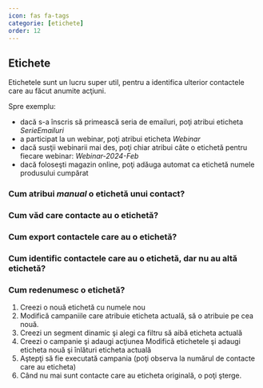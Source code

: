 ```yaml
---
icon: fas fa-tags
categorie: [etichete]
order: 12
---
```


## <i class='fas fa-tags'></i> Etichete
Etichetele sunt un lucru super util, pentru a identifica ulterior contactele care au făcut anumite acţiuni.

Spre exemplu:
* dacă s-a înscris să primească seria de emailuri, poţi atribui eticheta _SerieEmailuri_
* a participat la un webinar, poţi atribui eticheta _Webinar_
* dacă susţii webinarii mai des, poţi chiar atribui câte o etichetă pentru fiecare webinar: _Webinar-2024-Feb_
* dacă foloseşti magazin online, poţi adăuga automat ca etichetă numele produsului cumpărat

### Cum atribui _manual_ o etichetă unui contact?

### Cum văd care contacte au o etichetă?

### Cum export contactele care au o etichetă?

### Cum identific contactele care au o etichetă, dar nu au altă etichetă?

### Cum redenumesc o etichetă?
1. Creezi o nouă etichetă cu numele nou
1. Modifică campaniile care atribuie eticheta actuală, să o atribuie pe cea nouă.
1. Creezi un segment dinamic şi alegi ca filtru să aibă eticheta actuală
1. Creezi o campanie şi adaugi acţiunea Modifică etichetele şi adaugi eticheta nouă şi înlături eticheta actuală
1. Aştepţi să fie executată campania (poţi observa la numărul de contacte care au eticheta)
1. Când nu mai sunt contacte care au eticheta originală, o poţi şterge.


